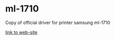 # ml-1710
Copy of official driver for printer samsung ml-1710

[link to web-site](https://samsung-drivers.net/samsung-ml-1710-driver/)
